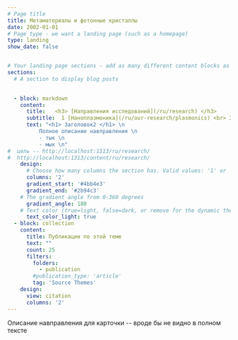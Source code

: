 ```yaml
---
# Page title
title: Метаматериалы и фотонные кристаллы 
date: 2002-01-01
# Page type - we want a landing page (such as a homepage)
type: landing
show_date: false


# Your landing page sections - add as many different content blocks as you like
sections:
  # A section to display blog posts

    
  - block: markdown
    content:
      title: ؜  <h3> [Направления исследований](/ru/research) </h3>
      subtitle:  1 [Наноплазмоника](/ru/our-research/plasmonics) <br> 2 Метаматериалы и фотонные кристаллы <br> 3 [Нелинейная микроскопия](/ru/our-research/nlmicroscopy) <br> 4 [Двухфотонная лазерная литография](/ru/our-research/litography) <br> 5 [Магнитооптика](/ru/our-research/magnetooptics) <br> <h3> [Оборудование](/ru/research/#eq)</h3>
      text: "<h1> Заголовок2 </h1> \n  
          Полное описание навправления \n
          - тык \n
          - мык \n"
#  цель -- http://localhost:1313/ru/research/
#  http://localhost:1313/content/ru/research/                                
    design:
      # Choose how many columns the section has. Valid values: '1' or '2'.
      columns: '2'
      gradient_start: '#4bb4e3'
      gradient_end: '#2b94c3'
    # The gradient angle from 0-360 degrees
      gradient_angle: 180
    # Text color (true=light, false=dark, or remove for the dynamic theme color).
      text_color_light: true
  - block: collection
    content:
      title: Публикации по этой теме
      text: ""
      count: 25
      filters:
        folders:
          - publication
        #publication_type: 'article'
        tag: 'Source Themes'  
    design:
      view: citation
      columns: '2'
---
```

Описание навправления для карточки -- вроде бы не видно в полном тексте 

<!-- ---
title: Оптика наноструктур
date: 2025-01-13

featured: true
show_date: false
reading_time: false
share: false
---
Парапампам

<!--more-->
<!-- Фьють! --> 






<!-- ---
# Files in this folder represent a Widget Page (homepage)
type: widget_page
title: "Оптика метаматериалов и фотонных кристаллов"
authors: ["admin"]
show_date: false
---
Краткое описание направления  -->

<!-- ---
# Page title
title: Оптика метаматериалов и фотонных кристаллов
# Page type - we want a landing page (such as a homepage)
type: landing

# Your landing page sections - add as many different content blocks as you like
sections:
  - block: markdown
    id: section-1
    content:
      title: Описание раз
      subtitle: A subtitle
      text: Add any **markdown** formatted content here - text, images, videos, galleries - and even HTML code!
#   - block: markdown
#     id: section-2
#     content:
#       title: Section 2
#       subtitle: A subtitle
#       text: Add your Section 2 content here...
--- -->



<!-- 
Краткое описание направления

Подробности  -->
